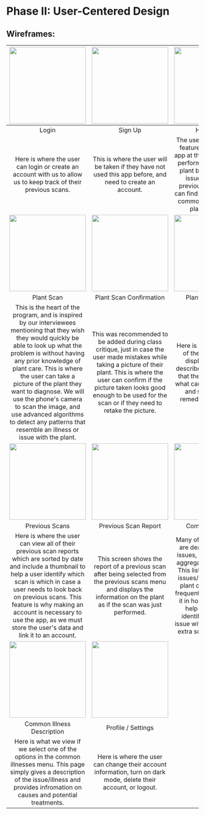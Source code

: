 # Phase II: User-Centered Design

## Wireframes:

|<img src="https://i.imgur.com/g0ZqcHG.png" width="200"> | <img src="https://i.imgur.com/Uxi4O7Z.png" width="200"> | <img src="https://i.imgur.com/J0M0zvN.png" width="200"> |
| :---: | :---: | :---: |
| Login | Sign Up | Home Page |
| Here is where the user can login or create an account with us to allow us to keep track of their previous scans. | This is where the user will be taken if they have not used this app before, and need to create an account. | The user can select what feature to use from the app at this point. They can perform an analysis of a plant by scanning it for issues, check their previous scans, or they can find a quick lookup on common illnesses that a plant may have. |
| <img src="https://i.imgur.com/XU8AIl1.png" width="200"> |  <img src="https://i.imgur.com/g63YXB3.png" width="200"> |  <img src="https://i.imgur.com/nFArmlgh.jpg" width="200"> |
| Plant Scan | Plant Scan Confirmation | Plant Scan Results |
| This is the heart of the program, and is inspired by our interviewees mentioning that they wish they would quickly be able to look up what the problem is without having any prior knowledge of plant care. This is where the user can take a picture of the plant they want to diagnose. We will use the phone's camera to scan the image, and use advanced algorithms to detect any patterns that resemble an illness or issue with the plant. | This was recommended to be added during class critique, just in case the user made mistakes while taking a picture of their plant. This is where the user can confirm if the picture taken looks good enough to be used for the scan or if they need to retake the picture. | Here is where the results of the plant scan are displayed. This will describe the issue/illness that the plant may have, what can cause the issue, and some potential remedies for the plant. | 
| <img src="https://i.imgur.com/JuvA6Rs.png" width="200"> | <img src="https://i.imgur.com/N4Zcwhx.png" width="200"> | <img src="https://i.imgur.com/576WYsk.png" width="200"> |
| Previous Scans | Previous Scan Report | Common Illnesses | 
| Here is where the user can view all of their previous scan reports which are sorted by date and include a thumbnail to help a user identify which scan is which in case a user needs to look back on previous scans. This feature is why making an account is necessary to use the app, as we must store the user's data and link it to an account. | This screen shows the report of a previous scan after being selected from the previous scans menu and displays the information on the plant as if the scan was just performed. | Many of our interviewees are dealing with similar issues, so we decided to aggregate this data here. This list shows common issues/illnesses that the plant owners deal with frequently and we include it in hopes that this can help a user quickly identify and solve the issue without having to do extra scans or research. | 
| <img src="https://i.imgur.com/TZThh3R.png" width="200"> | <img src="https://i.imgur.com/91lLxZy.png" width="200"> |
| Common Illness Description | Profile / Settings | 
| Here is what we view if we select one of the options in the common illnesses menu. This page simply gives a description of the issue/illness and provides infromation on causes and potential treatments. | Here is where the user can change their account information, turn on dark mode, delete their account, or logout. |

